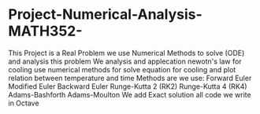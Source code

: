 # Project-Numerical-Analysis-MATH352-
This Project is a Real Problem we use Numerical Methods to solve (ODE) and analysis this problem 
We analysis and applecation newotn's law for cooling 
use numerical methods for solve equation for cooling and plot relation between temperature and time
Methods are we use:
Forward Euler
Modified Euler
Backward Euler
Runge-Kutta 2 (RK2)
Runge-Kutta 4 (RK4)
Adams-Bashforth
Adams-Moulton
We add Exact solution 
all code we write in Octave

